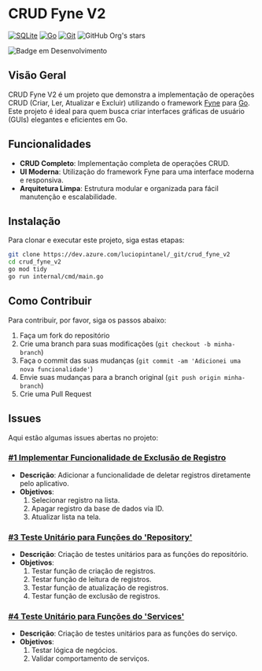 # CRUD Fyne V2

[![SQLite](https://img.shields.io/badge/SQLite-%2307405e.svg?logo=sqlite&logoColor=white)](#)
[![Go](https://img.shields.io/badge/Go-%2300ADD8.svg?&logo=go&logoColor=white)](#)
[![Git](https://img.shields.io/badge/Git-F05032?logo=git&logoColor=fff)](#) 
![GitHub Org's stars](https://img.shields.io/github/stars/camilafernanda?style=social)

![Badge em Desenvolvimento](http://img.shields.io/static/v1?label=STATUS&message=EM%20DESENVOLVIMENTO&color=GREEN&style=for-the-badge)

## Visão Geral

CRUD Fyne V2 é um projeto que demonstra a implementação de operações CRUD (Criar, Ler, Atualizar e Excluir) utilizando o framework [Fyne](https://fyne.io/) para [Go](https://go.dev/). Este projeto é ideal para quem busca criar interfaces gráficas de usuário (GUIs) elegantes e eficientes em Go.

## Funcionalidades

- **CRUD Completo**: Implementação completa de operações CRUD.
- **UI Moderna**: Utilização do framework Fyne para uma interface moderna e responsiva.
- **Arquitetura Limpa**: Estrutura modular e organizada para fácil manutenção e escalabilidade.

## Instalação

Para clonar e executar este projeto, siga estas etapas:

```bash
git clone https://dev.azure.com/luciopintanel/_git/crud_fyne_v2
cd crud_fyne_v2
go mod tidy
go run internal/cmd/main.go
```

## Como Contribuir
Para contribuir, por favor, siga os passos abaixo:
1. Faça um fork do repositório
2. Crie uma branch para suas modificações (`git checkout -b minha-branch`)
3. Faça o commit das suas mudanças (`git commit -am 'Adicionei uma nova funcionalidade'`)
4. Envie suas mudanças para a branch original (`git push origin minha-branch`)
5. Crie uma Pull Request

## Issues
Aqui estão algumas issues abertas no projeto:

### [#1 Implementar Funcionalidade de Exclusão de Registro](https://github.com/lucioPintanel/go_fyne_v2/issues/1#issue-2616186065)
- **Descrição**: Adicionar a funcionalidade de deletar registros diretamente pelo aplicativo.
- **Objetivos**:
    1. Selecionar registro na lista.
    2. Apagar registro da base de dados via ID.
    3. Atualizar lista na tela.

### [#3 Teste Unitário para Funções do 'Repository'](https://github.com/lucioPintanel/go_fyne_v2/issues/3#issue-2616197499)
- **Descrição**: Criação de testes unitários para as funções do repositório.
- **Objetivos**:
    1. Testar função de criação de registros.
    2. Testar função de leitura de registros.
    3. Testar função de atualização de registros.
    4. Testar função de exclusão de registros.

### [#4 Teste Unitário para Funções do 'Services'](https://github.com/lucioPintanel/go_fyne_v2/issues/4#issue-2616198373)
- **Descrição**: Criação de testes unitários para as funções do serviço.
- **Objetivos**:
    1. Testar lógica de negócios.
    2. Validar comportamento de serviços.